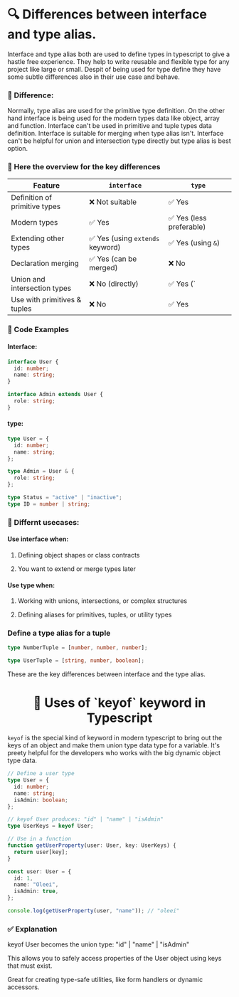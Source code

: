 
# 🔍 Differences between interface and type alias.

Interface and type alias both are used to define types in typescript to give a hastle free experience. They help to write reusable and flexible type for any project like large or small. Despit of being used for type define they have some subtle differences also in their use case and behave.

### 🔸 Difference:

Normally, type alias are used for the primitive type definition. On the other hand interface is being used for the modern types data like object, array and function. Interface can't be used in primitive and tuple types data definition. Interface is suitable for merging when type alias isn't. Interface can't be helpful for union and intersection type directly but type alias is best option.

### 🧩 Here the overview for the key differences

| Feature                              | `interface`                                | `type`                                        |
|--------------------------------------|---------------------------------------------|-----------------------------------------------|
| Definition of primitive types                 | ❌ Not suitable                                       | ✅ Yes                                         |
| Modern types                 | ✅ Yes                          | ✅ Yes (less preferable)
| Extending other types                  | ✅ Yes (using `extends` keyword)                          | ✅ Yes (using `&`)                              |
| Declaration merging                 | ✅ Yes (can be merged)                      | ❌ No                                          |
| Union and intersection types        | ❌ No (directly)                            | ✅ Yes (`|`, `&`)                              |
| Use with primitives & tuples        | ❌ No                                       | ✅ Yes                                         |

### 🧪 Code Examples

#### Interface:

```ts
interface User {
  id: number;
  name: string;
}

interface Admin extends User {
  role: string;
}
```
#### type:

```ts
type User = {
  id: number;
  name: string;
};

type Admin = User & {
  role: string;
};

type Status = "active" | "inactive";
type ID = number | string;

```
### 🧠 Differnt usecases:
#### Use interface when:

 1. Defining object shapes or class contracts

2. You want to extend or merge types later

#### Use type when:

1. Working with unions, intersections, or complex structures

2. Defining aliases for primitives, tuples, or utility types


### Define a type alias for a tuple
```ts
type NumberTuple = [number, number, number];

type UserTuple = [string, number, boolean];
```

These are the key differences between interface and the type alias.



<h1 align='center'>🧩 Uses of `keyof` keyword in Typescript</h1>

`keyof` is the special kind of keyword in modern typescript to bring out the keys of an object and make them union type data type for a variable. It's preety helpful for the developers who works with the big dynamic object type data.

```ts
// Define a user type
type User = {
  id: number;
  name: string;
  isAdmin: boolean;
};

// keyof User produces: "id" | "name" | "isAdmin"
type UserKeys = keyof User;

// Use in a function
function getUserProperty(user: User, key: UserKeys) {
  return user[key];
}

const user: User = {
  id: 1,
  name: "Oleei",
  isAdmin: true,
};

console.log(getUserProperty(user, "name")); // "oleei"
```
### ✅ Explanation

keyof User becomes the union type: "id" | "name" | "isAdmin"

This allows you to safely access properties of the User object using keys that must exist.

Great for creating type-safe utilities, like form handlers or dynamic accessors.